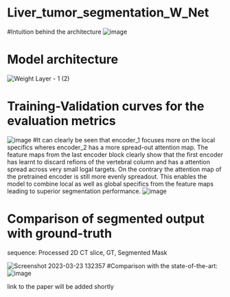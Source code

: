 # Liver_tumor_segmentation_W_Net
#Intuition behind the architecture
![image](https://user-images.githubusercontent.com/89221563/234088096-1e45f2da-7d8e-4983-8eb8-54e6d35bae03.png)
# Model architecture
![Weight Layer - 1 (2)](https://user-images.githubusercontent.com/89221563/229314613-89f2c7c5-1659-42cd-8245-8ee6e9864c1e.png)

# Training-Validation curves for the evaluation metrics
![image](https://user-images.githubusercontent.com/89221563/229313676-b1fcad65-c9ba-4a35-8e15-ac121819aa87.png)
#It can clearly be seen that encoder_1 focuses more on the local specifics wheres encoder_2 has a more spread-out attention map. The feature maps from the last encoder block clearly show that the first encoder has learnt to discard refions of the vertebral column and has a attention spread across very small logal targets. On the contrary the attention map of the pretrained encoder is still more evenly spreadout. This enables the model to combine local as well as global specifics from the feature maps leading to superior segmentation performance.
![image](https://user-images.githubusercontent.com/89221563/234089598-c08b690a-bff0-42f5-9137-88cab445bb58.png)
# Comparison of segmented output with ground-truth
sequence: Processed 2D CT slice, GT, Segmented Mask

![Screenshot 2023-03-23 132357](https://user-images.githubusercontent.com/89221563/227143886-1e937076-a97e-445f-8fbc-3da4a8066446.jpg)
#Comparison with the state-of-the-art:
![image](https://user-images.githubusercontent.com/89221563/234089822-99f9a808-50f0-4489-975e-52829f627aee.png)


link to the paper will be added shortly
